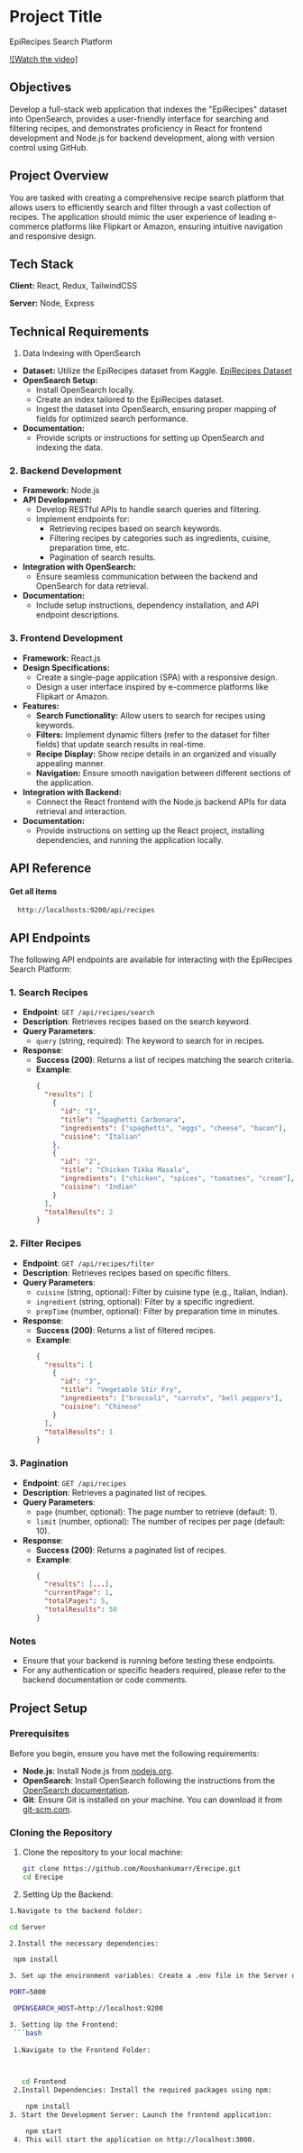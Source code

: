
# Project Title

EpiRecipes Search Platform

[![Watch the video]]([https://youtu.be/VIDEO_ID](https://www.youtube.com/watch?v=HoMMwCS1G3A))



## Objectives
Develop a full-stack web application that indexes the "EpiRecipes" dataset into OpenSearch, provides a user-friendly interface for searching and filtering recipes, and demonstrates proficiency in React for frontend development and Node.js for backend development, along with version control using GitHub.

## Project Overview
You are tasked with creating a comprehensive recipe search platform that allows users to efficiently search and filter through a vast collection of recipes. The application should mimic the user experience of leading e-commerce platforms like Flipkart or Amazon, ensuring intuitive navigation and responsive design.

## Tech Stack

**Client:** React, Redux, TailwindCSS

**Server:** Node, Express


## Technical Requirements
1. Data Indexing with OpenSearch

- **Dataset:** Utilize the EpiRecipes dataset from Kaggle. [EpiRecipes Dataset](https://www.kaggle.com/datasets/hugodarwood/epirecipes)
- **OpenSearch Setup:**
  - Install OpenSearch locally.
  - Create an index tailored to the EpiRecipes dataset.
  - Ingest the dataset into OpenSearch, ensuring proper mapping of fields for optimized search performance.
- **Documentation:**
  - Provide scripts or instructions for setting up OpenSearch and indexing the data.

### 2. Backend Development

- **Framework:** Node.js
- **API Development:**
  - Develop RESTful APIs to handle search queries and filtering.
  - Implement endpoints for:
    - Retrieving recipes based on search keywords.
    - Filtering recipes by categories such as ingredients, cuisine, preparation time, etc.
    - Pagination of search results.
- **Integration with OpenSearch:**
  - Ensure seamless communication between the backend and OpenSearch for data retrieval.
- **Documentation:**
  - Include setup instructions, dependency installation, and API endpoint descriptions.

### 3. Frontend Development

- **Framework:** React.js
- **Design Specifications:**
  - Create a single-page application (SPA) with a responsive design.
  - Design a user interface inspired by e-commerce platforms like Flipkart or Amazon.
- **Features:**
  - **Search Functionality:** Allow users to search for recipes using keywords.
  - **Filters:** Implement dynamic filters (refer to the dataset for filter fields) that update search results in real-time.
  - **Recipe Display:** Show recipe details in an organized and visually appealing manner.
  - **Navigation:** Ensure smooth navigation between different sections of the application.
- **Integration with Backend:**
  - Connect the React frontend with the Node.js backend APIs for data retrieval and interaction.
- **Documentation:**
  - Provide instructions on setting up the React project, installing dependencies, and running the application locally.


## API Reference

#### Get all items

```http
  http://localhosts:9200/api/recipes
```



## API Endpoints

The following API endpoints are available for interacting with the EpiRecipes Search Platform:

### 1. Search Recipes

- **Endpoint**: `GET /api/recipes/search`
- **Description**: Retrieves recipes based on the search keyword.
- **Query Parameters**:
  - `query` (string, required): The keyword to search for in recipes.
- **Response**:
  - **Success (200)**: Returns a list of recipes matching the search criteria.
  - **Example**:
    ```json
    {
      "results": [
        {
          "id": "1",
          "title": "Spaghetti Carbonara",
          "ingredients": ["spaghetti", "eggs", "cheese", "bacon"],
          "cuisine": "Italian"
        },
        {
          "id": "2",
          "title": "Chicken Tikka Masala",
          "ingredients": ["chicken", "spices", "tomatoes", "cream"],
          "cuisine": "Indian"
        }
      ],
      "totalResults": 2
    }
    ```

### 2. Filter Recipes

- **Endpoint**: `GET /api/recipes/filter`
- **Description**: Retrieves recipes based on specific filters.
- **Query Parameters**:
  - `cuisine` (string, optional): Filter by cuisine type (e.g., Italian, Indian).
  - `ingredient` (string, optional): Filter by a specific ingredient.
  - `prepTime` (number, optional): Filter by preparation time in minutes.
- **Response**:
  - **Success (200)**: Returns a list of filtered recipes.
  - **Example**:
    ```json
    {
      "results": [
        {
          "id": "3",
          "title": "Vegetable Stir Fry",
          "ingredients": ["broccoli", "carrots", "bell peppers"],
          "cuisine": "Chinese"
        }
      ],
      "totalResults": 1
    }
    ```


### 3. Pagination

- **Endpoint**: `GET /api/recipes`
- **Description**: Retrieves a paginated list of recipes.
- **Query Parameters**:
  - `page` (number, optional): The page number to retrieve (default: 1).
  - `limit` (number, optional): The number of recipes per page (default: 10).
- **Response**:
  - **Success (200)**: Returns a paginated list of recipes.
  - **Example**:
    ```json
    {
      "results": [...],
      "currentPage": 1,
      "totalPages": 5,
      "totalResults": 50
    }
    ```

### Notes

- Ensure that your backend is running before testing these endpoints.
- For any authentication or specific headers required, please refer to the backend documentation or code comments.
## Project Setup

### Prerequisites
Before you begin, ensure you have met the following requirements:

- **Node.js**: Install Node.js from [nodejs.org](https://nodejs.org/).
- **OpenSearch**: Install OpenSearch following the instructions from the [OpenSearch documentation](https://opensearch.org/docs/latest/install-and-configure/install-opensearch/).
- **Git**: Ensure Git is installed on your machine. You can download it from [git-scm.com](https://git-scm.com/).

### Cloning the Repository
1. Clone the repository to your local machine:
   ```bash
   git clone https://github.com/Roushankumarr/Erecipe.git
   cd Erecipe


2. Setting Up the Backend:
  ```bash
  1.Navigate to the backend folder:
  
  cd Server

  2.Install the necessary dependencies:
  
   npm install

  3. Set up the environment variables: Create a .env file in the Server directory and add your environment variables. An example is provided below:

  PORT=5000

   OPENSEARCH_HOST=http://localhost:9200

3. Setting Up the Frontend:
   ```bash
    
   1.Navigate to the Frontend Folder:



     cd Frontend
   2.Install Dependencies: Install the required packages using npm:

      npm install
  3. Start the Development Server: Launch the frontend application:

      npm start
   4. This will start the application on http://localhost:3000.


      
   



   
 


        

